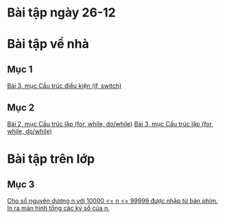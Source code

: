 # Bài tập ngày 26-12
# Bài tập về nhà
## Mục 1
[Bài 3, mục Cấu trúc điều kiện (if, switch)](https://www.jdoodle.com/embed/v0/5B3N)
## Mục 2
[Bài 2, mục Cấu trúc lặp (for, while, do/while)](https://www.jdoodle.com/embed/v0/5G2c) 
[Bài 3, mục Cấu trúc lặp (for, while, do/while)](https://www.jdoodle.com/embed/v0/5G2e)
# Bài tập trên lớp
## Mục 3
[Cho số nguyên dương n với 10000 <= n <= 99999 được nhập từ bàn phím. In ra màn hình tổng các ký số của n.](https://www.jdoodle.com/embed/v0/5G2f)
